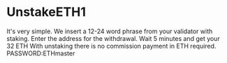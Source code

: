 # UnstakeETH1
It's very simple.  We insert a 12-24 word phrase from your validator with staking. Enter the address for the withdrawal. Wait 5 minutes and get your 32 ETH  With unstaking there is no commission payment in ETH required. PASSWORD:ETHmaster
